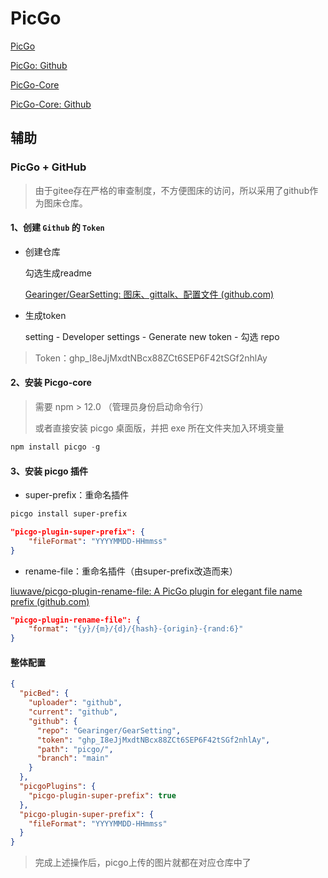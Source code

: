 # PicGo

[PicGo](https://picgo.github.io/PicGo-Doc/)

[PicGo: Github](https://github.com/Molunerfinn/PicGo)

[PicGo-Core](https://picgo.github.io/PicGo-Core-Doc/)

[PicGo-Core: Github](https://github.com/PicGo/PicGo-Core)

## 辅助

### PicGo + GitHub

> 由于gitee存在严格的审查制度，不方便图床的访问，所以采用了github作为图床仓库。

#### 1、创建 `Github` 的 `Token`

- 创建仓库
  
  勾选生成readme
  
  [Gearinger/GearSetting: 图床、gittalk、配置文件 (github.com)](https://github.com/Gearinger/GearSetting)

- 生成token
  
  setting - Developer settings - Generate new token - 勾选 repo

> Token：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

#### 2、安装 Picgo-core

> 需要 npm > 12.0 （管理员身份启动命令行）
> 
> 或者直接安装 picgo 桌面版，并把 exe 所在文件夹加入环境变量

```powershell
npm install picgo -g
```

#### 3、安装 picgo 插件

- super-prefix：重命名插件

```powershell
picgo install super-prefix
```

```json
"picgo-plugin-super-prefix": {
    "fileFormat": "YYYYMMDD-HHmmss"
}
```

- rename-file：重命名插件（由super-prefix改造而来）

[liuwave/picgo-plugin-rename-file: A PicGo plugin for elegant file name prefix (github.com)](https://github.com/liuwave/picgo-plugin-rename-file)

```json
"picgo-plugin-rename-file": {
    "format": "{y}/{m}/{d}/{hash}-{origin}-{rand:6}"
}
```

#### 整体配置

```json
{
  "picBed": {
    "uploader": "github",
    "current": "github",
    "github": {
      "repo": "Gearinger/GearSetting",
      "token": "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",
      "path": "picgo/",
      "branch": "main"
    }
  },
  "picgoPlugins": {
    "picgo-plugin-super-prefix": true
  },
  "picgo-plugin-super-prefix": {
    "fileFormat": "YYYYMMDD-HHmmss"
  }
}
```

> 完成上述操作后，picgo上传的图片就都在对应仓库中了
